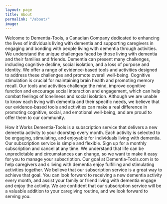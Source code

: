 ```yaml
---
layout: page
title: About
permalink: "/about/"
image: 
---
```


Welcome to Dementia-Tools, a Canadian Company dedicated to enhancing the lives of individuals living with dementia and supporting caregivers in engaging and bonding with people  living with dementia through activities. We understand the unique challenges faced by those living with dementia and their families and friends. Dementia can present many challenges, including cognitive decline, social isolation, and a loss of purpose and identity. We offer a range of evidence-based tools and activities designed to address these challenges and promote overall well-being.
Cognitive stimulation is crucial for maintaining brain health and promoting memory recall. Our tools and activities challenge the mind, improve cognitive function and encourage social interaction and engagement, which can help combat feelings of loneliness and social isolation.
Although we are unable to know each living with dementia and their specific needs, we believe that our evidence-based tools and activities can make a real difference in promoting cognitive, social, and emotional well-being, and are proud to offer them to our community.

How it Works
Dementia-Tools is a subscription service that delivers a new dementia activity to your doorstep every month. Each activity is selected to be engaging, stimulating, and enjoyable for individuals living with dementia. Our subscription service is simple and flexible. Sign up for a monthly subscription and cancel at any time. We understand that life can be unpredictable and circumstances can change, so we want to make it easy for you to manage your subscription. Our goal at Dementia-Tools.com is to help caregivers and s living with dementia enjoy fulfilling and stimulating activities together. We believe that our subscription service is a great way to achieve that goal. You can look forward to receiving a new dementia activity every month, and assist your family or friend living with dementia engage and enjoy the activity. We are confident that our subscription service will be a valuable addition to your caregiving routine, and we look forward to serving you.

